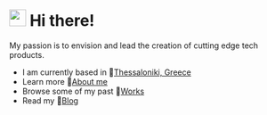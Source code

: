 <h1><img src="https://media.giphy.com/media/hvRJCLFzcasrR4ia7z/giphy.gif" width="30"> Hi there!</h1> 
<p>My passion is to envision and lead the creation of cutting edge tech products.</p>

-  I am currently based in 📍[Thessaloniki, Greece](https://goo.gl/maps/W5Hchwq6Ri1MevUj9)
-  Learn more :man:[About me](https://www.ntemposd.me/about)
-  Browse some of my past :wrench:[Works](https://www.ntemposd.me/works)
-  Read my :book:[Blog](https://www.ntemposd.me/blog)
